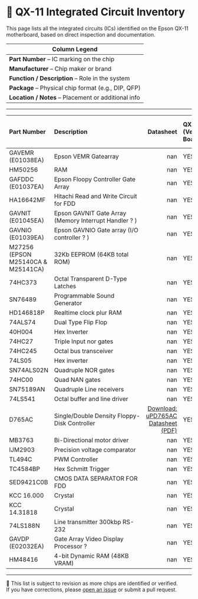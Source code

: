 # 🔩 QX-11 Integrated Circuit Inventory

This page lists all the integrated circuits (ICs) identified on the Epson QX-11 motherboard, based on direct inspection and documentation.

| Column Legend |
|---------------|
| **Part Number** – IC marking on the chip  
| **Manufacturer** – Chip maker or brand  
| **Function / Description** – Role in the system  
| **Package** – Physical chip format (e.g., DIP, QFP)  
| **Location / Notes** – Placement or additional info  

---

| Part Number                        | Description                                           |   Datasheet | QX-11 (Venus Board)   | QX-16 (APX Board)   | Equity I (Mars Board)   |
|:-----------------------------------|:------------------------------------------------------|------------:|:----------------------|:--------------------|:------------------------|
| GAVEMR (E01038EA)                  | Epson VEMR Gatearray                                  |         nan | YES                   | NO                  | nan                     |
| HM50256                            | RAM                                                   |         nan | YES                   | YES                 | NO                      |
| GAFDDC (E01037EA)                  | Epson Floopy Controller Gate Array                    |         nan | YES                   | YES                 | YES                     |
| HA16642MF                          | Hitachi Read and Write Circuit for FDD                |         nan | YES                   | NO                  | YES                     |
| GAVNIT (E01045EA)                  | Epson GAVNIT Gate Array (Memory Interrupt Handler ? ) |         nan | YES                   | ?                   | NO                      |
| GAVNIO (E01039EA)                  | Epson GAVNIO Gate array (I/O controller ? )           |         nan | YES                   | NO                  | NO                      |
| M27256 (EPSON M25140CA & M25141CA) | 32Kb EEPROM (64KB total ROM)                          |         nan | YES                   | YES                 | NO                      |
| 74HC373                            | Octal Transparent D-Type Latches                      |         nan | YES                   | YES                 | YES                     |
| SN76489                            | Programmable Sound Generator                          |         nan | YES                   | NO                  | NO                      |
| HD146818P                          | Realtime clock plur RAM                               |         nan | YES                   | YES                 | nan                     |
| 74ALS74                            | Dual Type Flip Flop                                   |         nan | YES                   | ?                   | ?                       |
| 40H004                             | Hex Inverter                                          |         nan | YES                   | nan                 | nan                     |
| 74HC27                             | Triple Input nor gates                                |         nan | YES                   | ?                   | ?                       |
| 74HC245                            | Octal bus transceiver                                 |         nan | YES                   | ?                   | ?                       |
| 74LS05                             | Hex inverter                                          |         nan | YES                   | ?                   | ?                       |
| SN74ALS02N                         | Quadruple NOR gates                                   |         nan | YES                   | ?                   | ?                       |
| 74HC00                             | Quad NAN gates                                        |         nan | YES                   | ?                   | ?                       |
| SN75189AN                          | Quadruple Line receivers                              |         nan | YES                   | ?                   | ?                       |
| 74LS541                            | Octal buffer and line driver                          |         nan | YES                   | ?                   | ?                       |
| D765AC                             | Single/Double Density Floppy-Disk Controller          |         [Download: uPD765AC Datasheet (PDF)](https://github.com/pradavic-1972/epson-qx11-research/blob/main/Datasheets/uPD765B.pdf)| YES                   | YES                 | YES                     |
| MB3763                             | Bi-Directional motor driver                           |         nan | YES                   | ?                   | NO                      |
| IJM2903                            | Precision voltage comparator                          |         nan | YES                   | ?                   | NO                      |
| TL494C                             | PWM Controller                                        |         nan | YES                   | ?                   | NO                      |
| TC4584BP                           | Hex Schmitt Trigger                                   |         nan | YES                   | ?                   | ?                       |
| SED9421C0B                         | CMOS DATA SEPARATOR FOR FDD                           |         nan | YES                   | YES                 | YES                     |
| KCC 16.000                         | Crystal                                               |         nan | YES                   | nan                 | nan                     |
| KCC 14.31818                       | Crystal                                               |         nan | YES                   | ?                   | ?                       |
| 74LS188N                           | Line transmitter 300kbp RS-232                        |         nan | YES                   | ?                   | ?                       |
| GAVDP (E02032EA)                   | Gate Array Video Display Processor ?                  |         nan | YES                   | NO                  | NO                      |
| HM48416                            | 4-bit Dynamic RAM (48KB VRAM)                         |         nan | YES                   | ?                   | ?                       |

---

📘 This list is subject to revision as more chips are identified or verified.  
If you have corrections, please [open an issue](https://github.com/your-repo/issues) or submit a pull request.
